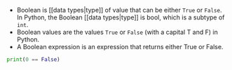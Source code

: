 - Boolean is [[data types|type]] of value that can be either `True` or `False`. In Python, the Boolean [[data types|type]] is bool, which is a subtype of `int`.
- Boolean values are the values `True` or `False` (with a capital T and F) in Python.
- A Boolean expression is an expression that returns either True or False.

```Python
print(0 == False)
```
